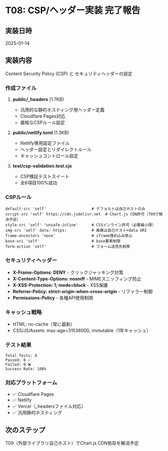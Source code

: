 # T08: CSP/ヘッダー実装 完了報告

## 実装日時
2025-01-14

## 実装内容
Content Security Policy (CSP) と セキュリティヘッダーの設定

### 作成ファイル
1. **public/_headers** (1.7KB)
   - 汎用的な静的ホスティング用ヘッダー定義
   - Cloudflare Pages対応
   - 厳格なCSPルール設定

2. **public/netlify.toml** (1.3KB)
   - Netlify専用設定ファイル
   - ヘッダー設定とリダイレクトルール
   - キャッシュコントロール設定

3. **test/csp-validation.test.cjs**
   - CSP検証テストスイート
   - 全6項目100%成功

### CSPルール
```
default-src 'self'                    # デフォルトは自己ホストのみ
script-src 'self' https://cdn.jsdelivr.net  # Chart.js CDN許可（T09で解決予定）
style-src 'self' 'unsafe-inline'      # CSSインライン許可（必要最小限）
img-src 'self' data: https:           # 画像は自己ホスト+data URI
frame-ancestors 'none'                # iframe埋め込み禁止
base-uri 'self'                       # base要素制限
form-action 'self'                    # フォーム送信先制限
```

### セキュリティヘッダー
- **X-Frame-Options: DENY** - クリックジャッキング対策
- **X-Content-Type-Options: nosniff** - MIMEスニッフィング防止
- **X-XSS-Protection: 1; mode=block** - XSS保護
- **Referrer-Policy: strict-origin-when-cross-origin** - リファラー制御
- **Permissions-Policy** - 各種API使用制限

### キャッシュ戦略
- HTML: no-cache（常に最新）
- CSS/JS/Assets: max-age=31536000, immutable（1年キャッシュ）

### テスト結果
```
Total Tests: 6
Passed: 6 ✅
Failed: 0 ❌
Success Rate: 100%
```

### 対応プラットフォーム
- ✅ Cloudflare Pages
- ✅ Netlify
- ✅ Vercel（_headersファイル対応）
- ✅ 汎用静的ホスティング

## 次のステップ
T09（外部ライブラリ自己ホスト）でChart.js CDN依存を解消予定
